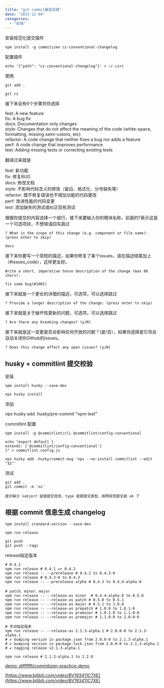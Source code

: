 ```yaml
---
title: "git commit最佳实践"
date: "2023-12-04"
categories: 
  - "前端"
---
```


安装规范化提交插件

```
npm install -g commitizen cz-conventional-changelog
```

配置插件

```
echo '{"path": "cz-conventional-changelog"}' > ~/.czrc
```

使用

```
git add .

git cz
```

接下来会有6个步骤共你选择

feat: A new feature  
fix: A bug fix  
docs: Documentation only changes  
style: Changes that do not affect the meaning of the code (white-space, formatting, missing semi-colons, etc)  
refactor: A code change that neither fixes a bug nor adds a feature  
perf: A code change that improves performance  
test: Adding missing tests or correcting existing tests

翻译过来就是

feat: 新功能  
fix: 修复BUG  
docs: 修改文档  
style: 不影响代码含义的修改（留白、格式化、分号缺失等）  
refactor: 既不修复错误也不增加功能的代码更改  
perf: 改进性能的代码变更  
test: 添加缺失的测试或纠正现有测试

根据你提交的内容选择一个就行，接下来要输入你的模块名称，前面的?表示这是一个可选项目，不想填请回车跳过

```
? What is the scope of this change (e.g. component or file name): (press enter to skip)
```

```
docs
```

接下来你要写一个简短的描述，如果你修复了某个issues，请在描述结尾加上（#issues\_code），这样更友好。

```
Write a short, imperative tense description of the change (max 86 chars):
```

```
fix some bug(#1001)
```

接下来就是一个更长的详细的描述，可选项，可以选择跳过

```
? Provide a longer description of the change: (press enter to skip)
```

接下来就是关于破坏性更新的问题，可选项，可以选择跳过

```
? Are there any breaking changes? (y/N) 
```

接下来就是这一变更是否会影响任何开放的问题？(是/否），如果你选择是它将会自动关闭你Github的issues。

```
? Does this change affect any open issues? (y/N) 
```

## husky + commitlint 提交校验

安装

```
npm install husky --save-dev

npx husky install
```

添加

npx husky add .husky/pre-commit "npm test"

commitlint 配置

```
npm install -g @commitlint/cli @commitlint/config-conventional

echo "export default { 
extends: ['@commitlint/config-conventional'] 
}" > commitlint.config.js

npx husky add .husky/commit-msg 'npx --no-install commitlint --edit "$1"'
```

测试

```
git add .
git commit -m 'xx'

提示缺少 subject 就是提交信息、type 就是提交类型，按照规范提交就 ok 了
```

## 根据 commit 信息生成 changelog

```
npm install standard-version --save-dev
```

```
npm run release
```

```
git push
git push --tags
```

release指定版本

```
# 0.4.1
npm run release # 0.4.1 => 0.4.2
npm run release -- --prerelease # 0.4.2 to 0.4.3-0
npm run release # 0.4.3-0 to 0.4.3
npm run release -- --prerelease alpha # 0.4.3 to 0.4.4-alpha.0

# patch、minor、major
npm run release -- --release-as minor  # 0.4.4-alpha.0 to 0.5.0
npm run release -- --release-as patch # 0.5.0 to 0.5.1
npm run release -- --release-as major # 0.5.1 to 1.0.0
npm run release -- --release-as prepatch # 1.0.0 to 1.0.1-0
npm run release -- --release-as preminor # 1.0.1-0 to 1.1.0-0
npm run release -- --release-as premajor # 1.1.0-0 to 2.0.0-0

# 手动指定版本
npm run release -- --release-as 2.1.3-alpha.1 # 2.0.0-0 to 2.1.3-alpha.1
# ✔ bumping version in package.json from 2.0.0-0 to 2.1.3-alpha.1
# ✔ bumping version in package-lock.json from 2.0.0-0 to 2.1.3-alpha.1
# ✔ tagging release v2.1.3-alpha.1

npm run release # 2.1.3-alpha.1 to 2.2.0
```

[demo: difffffft/commitizen-practice-demo](https://github.com/difffffft/commitizen-practice-demo)

[https://www.bilibili.com/video/BV193411C7XE](https://www.bilibili.com/video/BV193411C7XE)
